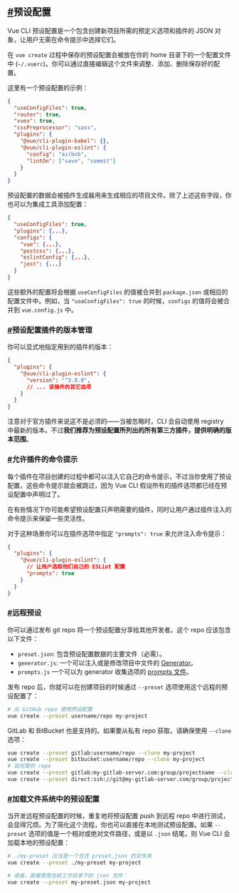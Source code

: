 ## [#](https://cli.vuejs.org/zh/guide/plugins-and-presets.html#预设配置)预设配置

Vue CLI 预设配置是一个包含创建新项目所需的预定义选项和插件的 JSON 对象，让用户无需在命令提示中选择它们。

在 `vue create` 过程中保存的预设配置会被放在你的 home 目录下的一个配置文件中 (`~/.vuerc`)。你可以通过直接编辑这个文件来调整、添加、删除保存好的配置。

这里有一个预设配置的示例：

```json
{
  "useConfigFiles": true,
  "router": true,
  "vuex": true,
  "cssPreprocessor": "sass",
  "plugins": {
    "@vue/cli-plugin-babel": {},
    "@vue/cli-plugin-eslint": {
      "config": "airbnb",
      "lintOn": ["save", "commit"]
    }
  }
}
```

预设配置的数据会被插件生成器用来生成相应的项目文件。除了上述这些字段，你也可以为集成工具添加配置：

```json
{
  "useConfigFiles": true,
  "plugins": {...},
  "configs": {
    "vue": {...},
    "postcss": {...},
    "eslintConfig": {...},
    "jest": {...}
  }
}
```

这些额外的配置将会根据 `useConfigFiles` 的值被合并到 `package.json` 或相应的配置文件中。例如，当 `"useConfigFiles": true` 的时候，`configs` 的值将会被合并到 `vue.config.js` 中。

### [#](https://cli.vuejs.org/zh/guide/plugins-and-presets.html#预设配置插件的版本管理)预设配置插件的版本管理

你可以显式地指定用到的插件的版本：

```json
{
  "plugins": {
    "@vue/cli-plugin-eslint": {
      "version": "^3.0.0",
      // ... 该插件的其它选项
    }
  }
}
```

注意对于官方插件来说这不是必须的——当被忽略时，CLI 会自动使用 registry 中最新的版本。不过**我们推荐为预设配置所列出的所有第三方插件，提供明确的版本范围**。

### [#](https://cli.vuejs.org/zh/guide/plugins-and-presets.html#允许插件的命令提示)允许插件的命令提示

每个插件在项目创建的过程中都可以注入它自己的命令提示，不过当你使用了预设配置，这些命令提示就会被跳过，因为 Vue CLI 假设所有的插件选项都已经在预设配置中声明过了。

在有些情况下你可能希望预设配置只声明需要的插件，同时让用户通过插件注入的命令提示来保留一些灵活性。

对于这种场景你可以在插件选项中指定 `"prompts": true` 来允许注入命令提示：

```json
{
  "plugins": {
    "@vue/cli-plugin-eslint": {
      // 让用户选取他们自己的 ESLint 配置
      "prompts": true
    }
  }
}
```

### [#](https://cli.vuejs.org/zh/guide/plugins-and-presets.html#远程预设)远程预设

你可以通过发布 git repo 将一个预设配置分享给其他开发者。这个 repo 应该包含以下文件：

- `preset.json`: 包含预设配置数据的主要文件（必需）。
- `generator.js`: 一个可以注入或是修改项目中文件的 [Generator](https://cli.vuejs.org/zh/dev-guide/plugin-dev.html#generator)。
- `prompts.js` 一个可以为 generator 收集选项的 [prompts 文件](https://cli.vuejs.org/zh/dev-guide/plugin-dev.html#prompts)。

发布 repo 后，你就可以在创建项目的时候通过 `--preset` 选项使用这个远程的预设配置了：

```bash
# 从 GitHub repo 使用预设配置
vue create --preset username/repo my-project
```

GitLab 和 BitBucket 也是支持的。如果要从私有 repo 获取，请确保使用 `--clone` 选项：

```bash
vue create --preset gitlab:username/repo --clone my-project
vue create --preset bitbucket:username/repo --clone my-project
# 自托管的 repo
vue create --preset gitlab:my-gitlab-server.com:group/projectname --clone my-project
vue create --preset direct:ssh://git@my-gitlab-server.com/group/projectname.git --clone my-project
```

### [#](https://cli.vuejs.org/zh/guide/plugins-and-presets.html#加载文件系统中的预设配置)加载文件系统中的预设配置

当开发远程预设配置的时候，重复地将预设配置 push 到远程 repo 中进行测试，会显得冗烦。为了简化这个流程，你也可以直接在本地测试预设配置。如果 `--preset` 选项的值是一个相对或绝对文件路径，或是以 `.json` 结尾，则 Vue CLI 会加载本地的预设配置：

```bash
# ./my-preset 应当是一个包含 preset.json 的文件夹
vue create --preset ./my-preset my-project

# 或者，直接使用当前工作目录下的 json 文件：
vue create --preset my-preset.json my-project
```

